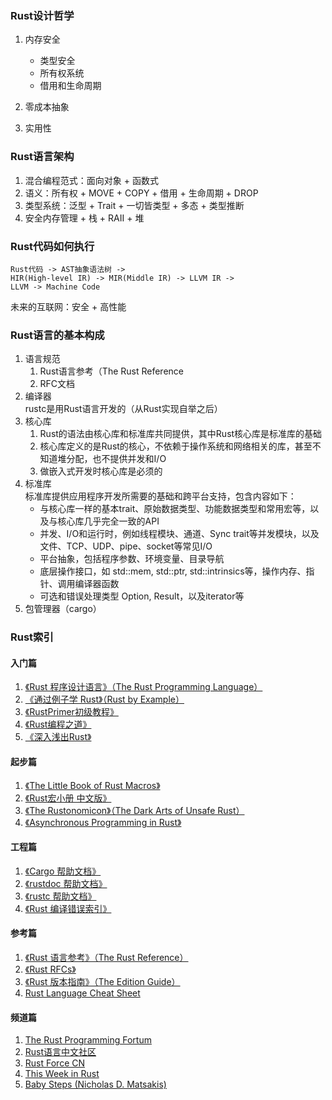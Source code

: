 ### Rust设计哲学

1. 内存安全  
   + 类型安全  
   + 所有权系统  
   + 借用和生命周期  

2. 零成本抽象  
3. 实用性


### Rust语言架构

1. 混合编程范式：面向对象 + 函数式  
2. 语义：所有权 + MOVE + COPY + 借用 + 生命周期 + DROP
3. 类型系统：泛型 + Trait + 一切皆类型 + 多态 + 类型推断
4. 安全内存管理 + 栈 + RAII + 堆

### Rust代码如何执行

    Rust代码 -> AST抽象语法树 ->  
    HIR(High-level IR) -> MIR(Middle IR) -> LLVM IR ->  
    LLVM -> Machine Code

未来的互联网：安全 + 高性能

### Rust语言的基本构成
1. 语言规范
   1. Rust语言参考（The Rust Reference
   2. RFC文档
2. 编译器  
    rustc是用Rust语言开发的（从Rust实现自举之后）
3. 核心库  
   1. Rust的语法由核心库和标准库共同提供，其中Rust核心库是标准库的基础  
   2. 核心库定义的是Rust的核心，不依赖于操作系统和网络相关的库，甚至不知道堆分配，也不提供并发和I/O
   3. 做嵌入式开发时核心库是必须的
4. 标准库  
   标准库提供应用程序开发所需要的基础和跨平台支持，包含内容如下：
    + 与核心库一样的基本trait、原始数据类型、功能数据类型和常用宏等，以及与核心库几乎完全一致的API
    + 并发、I/O和运行时，例如线程模块、通道、Sync trait等并发模块，以及文件、TCP、UDP、pipe、socket等常见I/O
    + 平台抽象，包括程序参数、环境变量、目录导航
    + 底层操作接口，如 std::mem, std::ptr, std::intrinsics等，操作内存、指针、调用编译器函数
    + 可选和错误处理类型 Option, Result，以及iterator等
5. 包管理器（cargo）

### Rust索引

#### 入门篇

1. [《Rust 程序设计语言》（The Rust Programming Language）](https://doc.rust-lang.org/book/)
2. [《通过例子学 Rust》（Rust by Example）](https://doc.rust-lang.org/stable/rust-by-example/)
3. [《RustPrimer初级教程》](https://rustcc.gitbooks.io/rustprimer)
4. [《Rust编程之道》](https://book.douban.com/subject/30418895/)
5. [《深入浅出Rust》](https://book.douban.com/subject/30312231/)

#### 起步篇

1. [《The Little Book of Rust Macros》](https://danielkeep.github.io/tlborm/book/index.html)
2. [《Rust宏小册 中文版》](http://blog.luxko.site/tlborm-chinese/book/README.html)
3. [《The Rustonomicon》（The Dark Arts of Unsafe Rust）](https://doc.rust-lang.org/nomicon/)
4. [《Asynchronous Programming in Rust》](https://rust-lang.github.io/async-book/)

#### 工程篇

1. [《Cargo 帮助文档》](https://doc.rust-lang.org/cargo/index.html)
2. [《rustdoc 帮助文档》](https://doc.rust-lang.org/rustdoc/index.html)
3. [《rustc 帮助文档》](https://doc.rust-lang.org/rustc/index.html)
4. [《Rust 编译错误索引》](https://doc.rust-lang.org/error-index.html)

#### 参考篇

1. [《Rust 语言参考》（The Rust Reference）](https://doc.rust-lang.org/reference/index.html)
2. [《Rust RFCs》](https://rust-lang.github.io/rfcs/)
3. [《Rust 版本指南》（The Edition Guide）](https://doc.rust-lang.org/edition-guide/index.html)
4. [Rust Language Cheat Sheet](https://cheats.rs/)

#### 频道篇

1. [The Rust Programming Fortum](https://users.rust-lang.org/)
2. [Rust语言中文社区](https://rust.cc/)
3. [Rust Force CN](https://rustforce.net/)
4. [This Week in Rust](https://this-week-in-rust.org/)
5. [Baby Steps (Nicholas D. Matsakis)](http://smallcultfollowing.com/babysteps/)